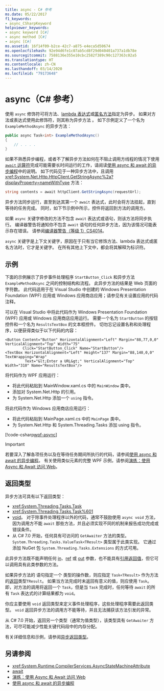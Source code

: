 ```yaml
---
title: async - C# 参考
ms.date: 05/22/2017
f1_keywords:
- async_CSharpKeyword
helpviewer_keywords:
- async keyword [C#]
- async method [C#]
- async [C#]
ms.assetid: 16f14f09-b2ce-42c7-a875-e4eca5d50674
ms.openlocfilehash: 92e94d6fe1c07ab5cd8f29d040401a737a1db78e
ms.sourcegitcommit: 7588136e355e10cbc2582f389c90c127363c02a5
ms.translationtype: HT
ms.contentlocale: zh-CN
ms.lasthandoff: 03/14/2020
ms.locfileid: "79173648"
---
```

# <a name="async-c-reference"></a>async（C# 参考）

使用 `async` 修饰符可将方法、[lambda 表达式](../../programming-guide/statements-expressions-operators/lambda-expressions.md)或[匿名方法](../operators/delegate-operator.md)指定为异步。 如果对方法或表达式使用此修饰符，则其称为异步方法  。 如下示例定义了一个名为 `ExampleMethodAsync` 的异步方法：
  
```csharp  
public async Task<int> ExampleMethodAsync()  
{  
    // . . . .  
}  
```  

如果不熟悉异步编程，或者不了解异步方法如何在不阻止调用方线程的情况下使用 [`await` 运算符](../operators/await.md)完成可能需要长时间运行的工作，请阅读[使用 async 和 await 的异步编程](../../programming-guide/concepts/async/index.md)中的说明。 如下代码见于一种异步方法中，且调用 <xref:System.Net.Http.HttpClient.GetStringAsync%2a?displayProperty=nameWithType> 方法：
  
```csharp  
string contents = await httpClient.GetStringAsync(requestUrl);  
```  
  
异步方法同步运行，直至到达其第一个 `await` 表达式，此时会将方法挂起，直到等待的任务完成。 同时，如下节示例中所示，控件将返回到方法的调用方。  
  
如果 `async` 关键字修改的方法不包含 `await` 表达式或语句，则该方法将同步执行。 编译器警告将通知你不包含 `await` 语句的任何异步方法，因为该情况可能表示存在错误。 请参阅[编译器警告（等级 1）CS4014](../compiler-messages/cs4014.md)。  
  
 `async` 关键字是上下文关键字，原因在于只有当它修饰方法、lambda 表达式或匿名方法时，它才是关键字。 在所有其他上下文中，都会将其解释为标识符。  
  
## <a name="example"></a>示例  
下面的示例展示了异步事件处理程序 `StartButton_Click` 和异步方法 `ExampleMethodAsync` 之间的控制结构和流程。 此异步方法的结果是 Web 页面的字符数。 此代码适用于在 Visual Studio 中创建的 Windows Presentation Foundation (WPF) 应用或 Windows 应用商店应用；请参见有关设置应用的代码注释。  

可以在 Visual Studio 中将此代码作为 Windows Presentation Foundation (WPF) 应用或 Windows 应用商店应用运行。 需要一个名为 `StartButton` 的按钮控件和一个名为 `ResultsTextBox` 的文本框控件。 切勿忘记设置名称和处理程序，以便获得类似于以下代码的内容：  

```xaml
<Button Content="Button" HorizontalAlignment="Left" Margin="88,77,0,0" VerticalAlignment="Top" Width="75"  
        Click="StartButton_Click" Name="StartButton"/>  
<TextBox HorizontalAlignment="Left" Height="137" Margin="88,140,0,0" TextWrapping="Wrap"
         Text="&lt;Enter a URL&gt;" VerticalAlignment="Top" Width="310" Name="ResultsTextBox"/>  
```
  
将代码作为 WPF 应用运行：  

- 将此代码粘贴到 MainWindow.xaml.cs 中的 `MainWindow` 类中。  
- 添加对 System.Net.Http 的引用。  
- 为 System.Net.Http 添加一个 `using` 指令。  
  
将此代码作为 Windows 应用商店应用运行：  

- 将此代码粘贴到 MainPage.xaml.cs 中的 `MainPage` 类中。  
- 为 System.Net.Http 和 System.Threading.Tasks 添加 using 指令。  
  
[!code-csharp[wpf-async](../../../../samples/snippets/csharp/language-reference/keywords/async/wpf/mainwindow.xaml.cs#1)]
  
> [!IMPORTANT]
> 若要深入了解各项任务以及在等待任务期间所执行的代码，请参阅[使用 async 和 await 的异步编程](../../programming-guide/concepts/async/index.md)。 有关使用类似元素的完整 WPF 示例，请参阅[演练：使用 Async 和 Await 访问 Web](../../programming-guide/concepts/async/walkthrough-accessing-the-web-by-using-async-and-await.md)。  
  
## <a name="return-types"></a>返回类型  
异步方法可具有以下返回类型：

- <xref:System.Threading.Tasks.Task>
- <xref:System.Threading.Tasks.Task%601>
- [void](../builtin-types/void.md)。 对于除事件处理程序以外的代码，通常不鼓励使用 `async void` 方法，因为调用方不能 `await` 那些方法，并且必须实现不同的机制来报告成功完成或错误条件。
- 从 C# 7.0 开始，任何具有可访问的 `GetAwaiter` 方法的类型。 `System.Threading.Tasks.ValueTask<TResult>` 类型属于此类实现。 它通过添加 NuGet 包 `System.Threading.Tasks.Extensions` 的方式可用。

此异步方法既不能声明任何 [in](./in-parameter-modifier.md)、[ref](./ref.md) 或 [out](./out-parameter-modifier.md) 参数，也不能具有[引用返回值](../../programming-guide/classes-and-structs/ref-returns.md)，但它可以调用具有此类参数的方法。  
  
如果异步方法的 语句指定一个 类型的操作数，则应指定 `Task<TResult>` 作为方法的[返回](./return.md)类型`TResult`。 如果当方法完成时未返回有意义的值，则应使用 `Task`。 即，对方法的调用将返回一个 `Task`，但是当 `Task` 完成时，任何等待 `await` 的所有 `Task` 表达式的计算结果都为 `void`。  
  
你应主要使用 `void` 返回类型来定义事件处理程序，这些处理程序需要此返回类型。 `void` 返回异步方法的调用方不能等待，并且无法捕获该方法引发的异常。  

从 C# 7.0 开始，返回另一个类型（通常为值类型），该类型具有 `GetAwaiter` 方法，可尽可能减少性能关键代码段中的内存分配。

有关详细信息和示例，请参阅[异步返回类型](../../programming-guide/concepts/async/async-return-types.md)。  
  
## <a name="see-also"></a>另请参阅

- <xref:System.Runtime.CompilerServices.AsyncStateMachineAttribute>
- [await](../operators/await.md)
- [演练：使用 Async 和 Await 访问 Web](../../programming-guide/concepts/async/walkthrough-accessing-the-web-by-using-async-and-await.md)
- [使用 async 和 await 的异步编程](../../programming-guide/concepts/async/index.md)
